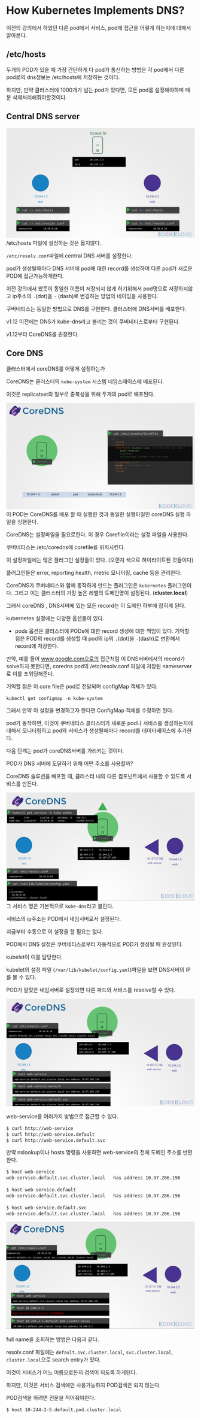 # How Kubernetes Implements DNS?

이전의 강의에서 하였던 다른 pod에서 서비스, pod에 접근을 어떻게 하는지에 대해서 알아본다.

## /etc/hosts
두개의 POD가 있을 때 가장 간단하게 다 pod가 통신하는 방법은 각 pod에서 다른 pod로의 dns정보는 /etc/hosts에 저장하는 것이다.

하지만, 만약 클러스터에 1000개가 넘는 pod가 있다면, 모든 pod를 설정해야하며 매분 삭제처리해줘야할것이다.

## Central DNS server
![coreDNS in Kubernetes](../contents/coreDNSinKubernetes_01.PNG)
/etc/hosts 파일에 설정하는 것은 옳지않다.

`/etc/resolv.conf`파일에 central DNS 서버를 설정한다.

pod가 생성될때마다 DNS 서버에 pod에 대한 record를 생성하여 다른 pod가 새로운 POD에 접근가능하게한다.

이전 강의에서 봤듯이 동일한 이름이 저장되지 않게 하기위해서 pod명으로 저장하지않고 ip주소의 `.`(dot)을 `-` (dash)로 변경하는 방법의 네이밍을 사용한다.

쿠버네티스는 동일한 방법으로 DNS를 구현한다. 클러스터에 DNS서버를 배포한다.

v1.12 이전에는 DNS가 kube-dns라고 불리는 것이 쿠버네티스로부터 구현된다.

v1.12부터 CoreDNS를 권장한다.

## Core DNS
클러스터에서 coreDNS를 어떻게 설정하는가

CoreDNS는 클러스터의 `kube-system` 시스템 네임스페이스에 배포된다.

이것은 replicatset의 일부로 중복성을 위해 두개의 pod로 배포된다.

![coreDNS in Kubernetes](../contents/coreDNSinKubernetes_02.PNG)
이 POD는 CoreDNS를 배포 할 때 실행한 것과 동일한 실행파일인 coreDNS 실행 파일을 싱핸한다.

CoreDNS는 설정파일을 필요로한다. 이 경우 Corefile이라는 설정 파일을 사용한다.

쿠버네티스는 /etc/coredns에 corefile을 위치시킨다.

이 설정파일에는 많은 플러그인 설정들이 있다. (오랜지 색으로 하이라이트된 것들이다)

플러그인들은 error, reporting health, metric 모니터링, cache 등을 관리한다.

CoreDNS가 쿠버네티스와 함께 동작하게 만드는 플러그인은 `kubernetes` 플러그인이다. 그리고 이는 클러스터의 가장 높은 레벨의 도메인명이 설정된다. (**cluster.local**)

그래서 coreDNS , DNS서버에 있는 모든 record는 이 도메인 하부에 잡히게 된다.

kubernetes 설정에는 다양한 옵션들이 있다.

* pods 옵션은 클러스터에 PODs에 대한 record 생성에 대한 책임이 있다. 기억할 점은 POD의 record를 생성할 때 pod의 ip의 `.`(dot)을 `-`(dash)로 변환해서  record에 저장한다.

만약, 예를 들어 www.google.com으로의 접근처럼 이 DNS서버에서의 record가 solve하지 못한다면, coredns pod의 /etc/resolv.conf 파일에 저장된 nameserver로 이를 포워딩해준다.

기억할 점은 이 core file은 pod로 전달되며 configMap 객체가 있다.

```
kubectl get configmap -n kube-system
```

그래서 만약 이 설정을 변경하고자 한다면 ConfigMap 객체를 수정하면 된다.

pod가 동작하면, 이것이 쿠버네티스 클러스터가 새로운 pod나 서비스를 생성하는지에 대해서 모니터링하고 pod와 서비스가 생성될때마다 record를 데이터베이스에 추가한다.

다음 단계는 pod가 coreDNS서버를 가리키는 것이다.

POD가 DNS 서버에 도달하기 위해 어떤 주소를 사용할까?

CoreDNS 솔루션을 배포할 때, 클러스터 내의 다른 컴포넌트에서 사용할 수 있도록 서비스를 만든다.

![coreDNS in Kubernetes](../contents/coreDNSinKubernetes_04.PNG)
그 서비스 명은 기본적으로 `kube-dns`라고 불린다.

서비스의 ip주소는 POD에서 네임서버로서 설정된다.

지금부터 수동으로 이 설정을 할 필요는 없다.

POD에서 DNS 설정은 쿠버네티스로부터 자동적으로 POD가 생성될 때 완성된다.

kubelet이 이를 담당한다.

kubelet의 설정 파일 (`/var/lib/kubelet/config.yaml`)파일을 보면 DNS서버의 IP를 볼 수 있다.

POD가 알맞은 네임서버로 설정되면 다른 파드와 서비스를 resolve할 수 있다.

![coreDNS in Kubernetes](../contents/coreDNSinKubernetes_05.PNG)

web-service를 여러가지 방법으로 접근할 수 있다.

```
$ curl http://web-service
$ curl http://web-service.default
$ curl http://web-service.default.svc
```

만약 nslookup이나 hosts 명령을 사용하면 web-service의 전체 도메인 주소를 반환한다.

```
$ host web-service
web-service.default.svc.cluster.local   has address 10.97.206.196

$ host web-service.default
web-service.default.svc.cluster.local   has address 10.97.206.196

$ host web-service.default.svc
web-service.default.svc.cluster.local   has address 10.97.206.196
```

![coreDNS in Kubernetes](../contents/coreDNSinKubernetes_06.PNG)

full name을 조회하는 방법은 다음과 같다.

resolv.conf 파일에는 `default.svc.cluster.local`, `svc.cluster.local`, `cluster.local`으로 search entry가 있다.

이것이 서비스가 어느 이름으로든지 검색이 되도록 하게된다.

하지만, 이것은 서비스 검색에만 사용가능하지 POD검색은 되지 않는다.

POD검색을 하려면 전문을 적어줘야한다. 
```
$ host 10-244-2-5.default.pod.cluster.local
```


